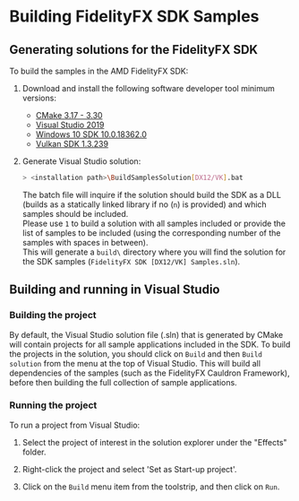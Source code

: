<!-- @page page_building-samples_index Generating solutions for the FidelityFX SDK -->

<h1>Building FidelityFX SDK Samples</h1>

<h2>Generating solutions for the FidelityFX SDK</h2>

To build the samples in the AMD FidelityFX SDK:

 1. Download and install the following software developer tool minimum versions:
    - [CMake 3.17 - 3.30](https://cmake.org/download/)
    - [Visual Studio 2019](https://visualstudio.microsoft.com/downloads/)
    - [Windows 10 SDK 10.0.18362.0](https://developer.microsoft.com/en-us/windows/downloads/windows-10-sdk)
    - [Vulkan SDK 1.3.239](https://vulkan.lunarg.com/)

 2. Generate Visual Studio solution:

    ```bash
    > <installation path>\BuildSamplesSolution[DX12/VK].bat
    ```
	
	The batch file will inquire if the solution should build the SDK as a DLL (builds as a statically linked library if no (`n`) is provided) and which samples should be included.  
    Please use `1` to build a solution with all samples included or provide the list of samples to be included (using the corresponding number of the samples with spaces in between).  
    This will generate a `build\` directory where you will find the solution for the SDK samples (`FidelityFX SDK [DX12/VK] Samples.sln`).
  
<h2>Building and running in Visual Studio</h2>

<h3>Building the project</h3>

By default, the Visual Studio solution file (.sln) that is generated by CMake will contain projects for all sample applications included in the SDK. To build the projects in the solution, you should click on ``Build`` and then ``Build solution`` from the menu at the top of Visual Studio. This will build all dependencies of the samples (such as the FidelityFX Cauldron Framework), before then building the full collection of sample applications.

<h3>Running the project</h3>

To run a project from Visual Studio:

 1. Select the project of interest in the solution explorer under the "Effects" folder.

 2. Right-click the project and select 'Set as Start-up project'.

 3. Click on the `Build` menu item from the toolstrip, and then click on `Run`.
